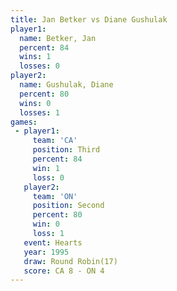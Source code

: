 ```yaml
---
title: Jan Betker vs Diane Gushulak
player1:               
  name: Betker, Jan    
  percent: 84          
  wins: 1              
  losses: 0            
player2:               
  name: Gushulak, Diane
  percent: 80          
  wins: 0              
  losses: 1            
games:
 - player1:         
     team: 'CA'     
     position: Third
     percent: 84    
     win: 1         
     loss: 0        
   player2:          
     team: 'ON'      
     position: Second
     percent: 80     
     win: 0          
     loss: 1         
   event: Hearts        
   year: 1995           
   draw: Round Robin(17)
   score: CA 8 - ON 4   
---
```

